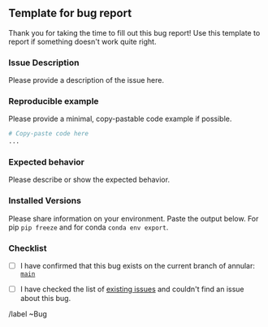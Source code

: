 ## Template for bug report

Thank you for taking the time to fill out this bug report!
Use this template to report if something doesn't work quite right.

### Issue Description
Please provide a description of the issue here.


### Reproducible example
Please provide a minimal, copy-pastable code example if possible.
``` python
# Copy-paste code here
...

```

### Expected behavior
Please describe or show the expected behavior.


### Installed Versions
Please share information on your environment.
Paste the output below.  For pip `pip freeze` and for conda `conda env export`.


### Checklist

- [ ] I have confirmed that this bug exists on the current branch of annular:
      [`main`](https://gitlab.tudelft.nl/demoses/annular/tree/main)
- [ ] I have checked the list of [existing issues](https://gitlab.tudelft.nl/demoses/annular/-/issues) and couldn't find an issue about this bug.


/label ~Bug
